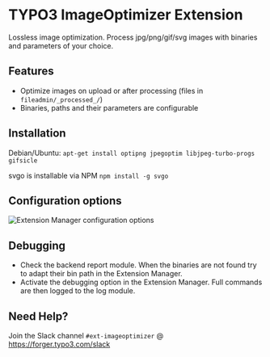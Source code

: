 # TYPO3 ImageOptimizer Extension

Lossless image optimization. Process jpg/png/gif/svg images with binaries and parameters of your choice.

## Features

* Optimize images on upload or after processing (files in `fileadmin/_processed_/`)
* Binaries, paths and their parameters are configurable

## Installation

Debian/Ubuntu: `apt-get install optipng jpegoptim libjpeg-turbo-progs gifsicle`

svgo is installable via NPM `npm install -g svgo`

## Configuration options

![Extension Manager configuration options](https://raw.githubusercontent.com/christophlehmann/imageoptimizer/master/Documentation/configuration.png)

## Debugging

* Check the backend report module. When the binaries are not found try to adapt their bin path in the Extension Manager.
* Activate the debugging option in the Extension Manager. Full commands are then logged to the log module.

## Need Help?

Join the Slack channel `#ext-imageoptimizer` @ https://forger.typo3.com/slack
